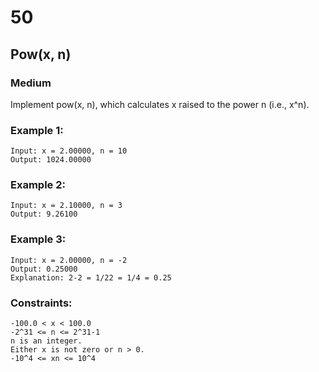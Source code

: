 # 50
## Pow(x, n)
### Medium

Implement pow(x, n), which calculates x raised to the power n (i.e., x^n).

### Example 1:

    Input: x = 2.00000, n = 10
    Output: 1024.00000

### Example 2:

    Input: x = 2.10000, n = 3
    Output: 9.26100

### Example 3:

    Input: x = 2.00000, n = -2
    Output: 0.25000
    Explanation: 2-2 = 1/22 = 1/4 = 0.25

### Constraints:

    -100.0 < x < 100.0
    -2^31 <= n <= 2^31-1
    n is an integer.
    Either x is not zero or n > 0.
    -10^4 <= xn <= 10^4
